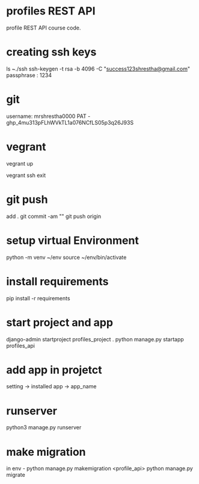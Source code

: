 # profiles REST API
profile REST API course code.

# creating ssh keys
ls ~./ssh
ssh-keygen -t rsa -b 4096 -C "success123shrestha@gmail.com"
passphrase : 1234

# git
username: mrshrestha0000
PAT - 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

# vegrant
vegrant up

vegrant ssh
exit

# git push
add .
git commit -am ""
git push origin

# setup virtual Environment
python -m venv ~/env
source ~/env/bin/activate

# install requirements
pip install -r requirements

# start project and app
django-admin startproject profiles_project .
python manage.py startapp profiles_api

# add app in projetct
setting -> installed app -> app_name

# runserver
python3 manage.py runserver

# make migration
in env - 
python manage.py makemigration <app name><profile_api>
python manage.py migrate
